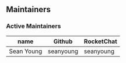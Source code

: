 ## Maintainers

### Active Maintainers
| name | Github | RocketChat |
| --- | --- | --- |
| Sean Young | seanyoung | seanyoung |
